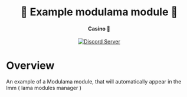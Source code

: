 <h1 align="center">
  🐑 Example modulama module 🤖
  <br>
</h1>

<h4 align="center">Casino 💎</h4>

<p align="center">
  <a href="https://discord.gg/VNM7vkfVcy">
    <img src="https://discordapp.com/api/guilds/1109036079455162490/widget.png?style=shield" alt="Discord Server">
  </a>
</p>

# Overview
An example of a Modulama module, that will automatically appear in the lmm ( lama modules manager )